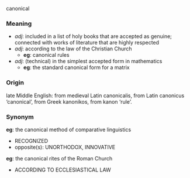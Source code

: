 canonical
### Meaning
+ _adj_: included in a list of holy books that are accepted as genuine; connected with works of literature that are highly respected
+ _adj_: according to the law of the Christian Church
	+ __eg__: canonical rules
+ _adj_: (technical) in the simplest accepted form in mathematics
	+ __eg__: the standard canonical form for a matrix

### Origin

late Middle English: from medieval Latin canonicalis, from Latin canonicus ‘canonical’, from Greek kanonikos, from kanon ‘rule’.

### Synonym

__eg__: the canonical method of comparative linguistics

+ RECOGNIZED
+ opposite(s): UNORTHODOX, INNOVATIVE

__eg__: the canonical rites of the Roman Church

+ ACCORDING TO ECCLESIASTICAL LAW


